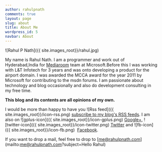 ```yaml
---
author: rahulpnath
comments: true
layout: page
slug: about
title: About Me
wordpress_id: 5
navbar: About
---
```


![Rahul P Nath]({{ site.images_root}}/rahul.jpg)



My name is Rahul Nath. I am a programmer and work out of Hyderabad,India for [Mediaroom](http://www.microsoft.com/mediaroom/) team at Microsoft.Before this I was working with L&T Infotech for 3 years and was onto developing a product for the airport domain. I was awarded the MCCA award for the year 2011 by Microsoft for contributing to the msdn forums. I am passionate about technology and blog occasionally and also do development consulting in my free time.

**This blog and its contents are all opinions of my own.**

I would be more than happy to have you ![Rss feed]({{ site.images_root}}/icon-rss.png) [subscribe to my blog's RSS feeds](http://feeds2.feedburner.com/rahulpnath). I am also on ![gplus-icon]({{ site.images_root}}/icon-gplus.png) [Google+](https://www.google.com/+RahulNath), ![twitter-icon]({{ site.images_root}}/icon-twitter.png) [Twitter](https://twitter.com/rahulpnath) and ![fb-icon]({{ site.images_root}}/icon-fb.png)  [Facebook](https://www.facebook.com/rahulpnath). 

If you want to drop a mail, feel free to drop to [me@rahulpnath.com](mailto:me@rahulpnath.com?subject=Hello Rahul)


